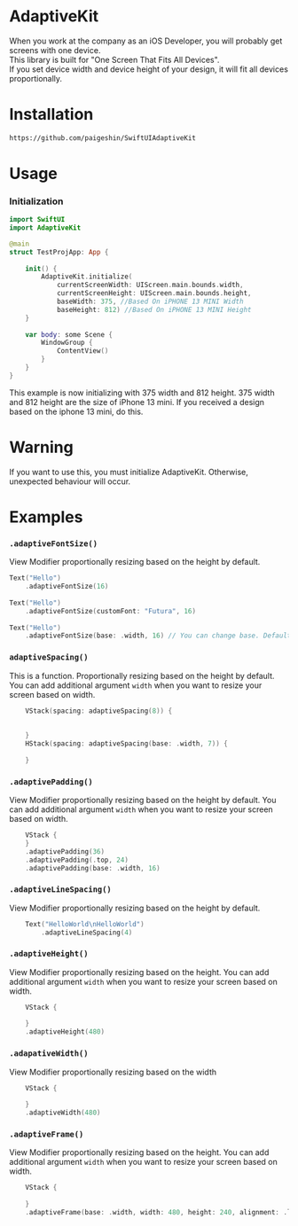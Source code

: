 # AdaptiveKit

When you work at the company as an iOS Developer, you will probably get screens with one device.  
This library is built for "One Screen That Fits All Devices".         
If you set device width and device height of your design, it will fit all devices proportionally. 

# Installation 

```bash
https://github.com/paigeshin/SwiftUIAdaptiveKit
```

# Usage

### Initialization

```swift
import SwiftUI
import AdaptiveKit

@main
struct TestProjApp: App {
    
    init() {
        AdaptiveKit.initialize(
            currentScreenWidth: UIScreen.main.bounds.width,
            currentScreenHeight: UIScreen.main.bounds.height,
            baseWidth: 375, //Based On iPHONE 13 MINI Width
            baseHeight: 812) //Based On iPHONE 13 MINI Height
    }
    
    var body: some Scene {
        WindowGroup {
            ContentView()
        }
    }
}
```

This example is now initializing with 375 width and 812 height. 
375 width and 812 height are the size of iPhone 13 mini. 
If you received a design based on the iphone 13 mini, do this. 

# Warning

If you want to use this, you must initialize AdaptiveKit. Otherwise, unexpected behaviour will occur.

# Examples

### `.adaptiveFontSize()`

View Modifier proportionally resizing based on the height by default.

```swift
Text("Hello")
    .adaptiveFontSize(16)
    
Text("Hello")
    .adaptiveFontSize(customFont: "Futura", 16)
    
Text("Hello")
    .adaptiveFontSize(base: .width, 16) // You can change base. Default is height 
```

### `adaptiveSpacing()`

This is a function. Proportionally resizing based on the height by default. You can add additional argument `width` when you want to resize your screen based on width.

```swift
    VStack(spacing: adaptiveSpacing(8)) {
        
            
    }
    HStack(spacing: adaptiveSpacing(base: .width, 7)) {
        
    }
```

### `.adaptivePadding()`

View Modifier proportionally resizing based on the height by default. You can add additional argument `width` when you want to resize your screen based on width.

```swift
    VStack {
    }
    .adaptivePadding(36)
    .adaptivePadding(.top, 24)
    .adaptivePadding(base: .width, 16)
```

### `.adaptiveLineSpacing()`

View Modifier proportionally resizing based on the height by default. 

```swift
    Text("HelloWorld\nHelloWorld")
        .adaptiveLineSpacing(4)
```

### `.adaptiveHeight()`

View Modifier proportionally resizing based on the height. You can add additional argument `width` when you want to resize your screen based on width.

```swift
    VStack {
            
    }
    .adaptiveHeight(480)
```

### `.adapativeWidth()`

View Modifier proportionally resizing based on the width

```swift
    VStack {
            
    }
    .adaptiveWidth(480)
```

### `.adaptiveFrame()`

View Modifier proportionally resizing based on the height. You can add additional argument `width` when you want to resize your screen based on width.

```swift
    VStack {
        
    }
    .adaptiveFrame(base: .width, width: 480, height: 240, alignment: .leading)
```
